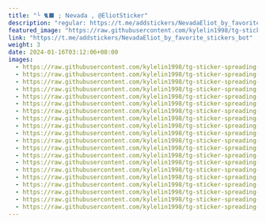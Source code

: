 ```yaml
---
title: "╰ 🐈‍⬛ ; 𝖭𝖾𝗏𝖺𝖽𝖺 , @EliotSticker"
description: "regular: https://t.me/addstickers/NevadaEliot_by_favorite_stickers_bot"
featured_image: "https://raw.githubusercontent.com/kylelin1998/tg-sticker-spreading-worldwide-images/main/img/b7423e30-5b76-4573-b052-5dd3a3bc321e.jpg"
link: "https://t.me/addstickers/NevadaEliot_by_favorite_stickers_bot"
weight: 3
date: 2024-01-16T03:12:06+08:00
images:
  - https://raw.githubusercontent.com/kylelin1998/tg-sticker-spreading-worldwide-images/main/img/b7423e30-5b76-4573-b052-5dd3a3bc321e.jpg
  - https://raw.githubusercontent.com/kylelin1998/tg-sticker-spreading-worldwide-images/main/img/c7680e6b-4ec0-4dbf-9d0a-554d08f0323f.jpg
  - https://raw.githubusercontent.com/kylelin1998/tg-sticker-spreading-worldwide-images/main/img/71e2d4b6-1318-4e28-a3e9-24b736ade23f.jpg
  - https://raw.githubusercontent.com/kylelin1998/tg-sticker-spreading-worldwide-images/main/img/3eaed1d5-6584-466f-a1b3-54034dc6384c.jpg
  - https://raw.githubusercontent.com/kylelin1998/tg-sticker-spreading-worldwide-images/main/img/3d972f03-4ff7-4f87-97c3-b7d9b940b504.jpg
  - https://raw.githubusercontent.com/kylelin1998/tg-sticker-spreading-worldwide-images/main/img/6b8efd7b-a39d-4236-b518-08d701cf3f7b.jpg
  - https://raw.githubusercontent.com/kylelin1998/tg-sticker-spreading-worldwide-images/main/img/9b2105b8-4020-4d70-a1c6-52a7c3803d03.jpg
  - https://raw.githubusercontent.com/kylelin1998/tg-sticker-spreading-worldwide-images/main/img/96a5c746-ea3c-4c21-be99-cac75194543d.jpg
  - https://raw.githubusercontent.com/kylelin1998/tg-sticker-spreading-worldwide-images/main/img/ca08a556-c0e5-4440-9562-491d299d43ce.jpg
  - https://raw.githubusercontent.com/kylelin1998/tg-sticker-spreading-worldwide-images/main/img/1f6ab7e5-9da7-41f0-9932-8e7fdd171ddb.jpg
  - https://raw.githubusercontent.com/kylelin1998/tg-sticker-spreading-worldwide-images/main/img/19f2d968-8571-4834-91b1-5a70dff2fa89.jpg
  - https://raw.githubusercontent.com/kylelin1998/tg-sticker-spreading-worldwide-images/main/img/00441faf-e144-4c01-9e39-9cfb579a4710.jpg
  - https://raw.githubusercontent.com/kylelin1998/tg-sticker-spreading-worldwide-images/main/img/f3486f85-d0af-4653-bf38-24f50181db3a.jpg
  - https://raw.githubusercontent.com/kylelin1998/tg-sticker-spreading-worldwide-images/main/img/e2d252c7-68e1-4ff0-b31b-5e826448357c.jpg
  - https://raw.githubusercontent.com/kylelin1998/tg-sticker-spreading-worldwide-images/main/img/45dfa725-2230-4f06-88d8-108fe3254401.jpg
  - https://raw.githubusercontent.com/kylelin1998/tg-sticker-spreading-worldwide-images/main/img/64fda0fc-d223-4ee4-a8e1-6ba7f831938b.jpg
  - https://raw.githubusercontent.com/kylelin1998/tg-sticker-spreading-worldwide-images/main/img/04cfe35f-6606-49aa-b6cb-a231a93a24f6.jpg
  - https://raw.githubusercontent.com/kylelin1998/tg-sticker-spreading-worldwide-images/main/img/6ed06684-52c1-48e0-9cd9-57cd0524bdc4.jpg
  - https://raw.githubusercontent.com/kylelin1998/tg-sticker-spreading-worldwide-images/main/img/37924f4f-076c-47b2-97cb-798362573779.jpg
  - https://raw.githubusercontent.com/kylelin1998/tg-sticker-spreading-worldwide-images/main/img/8af8b253-75cd-4b18-9d7c-108bb52b4e8e.jpg
---
```

